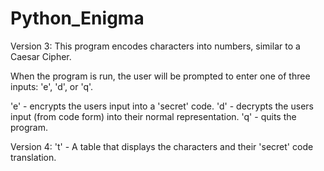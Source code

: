 # Python_Enigma
Version 3:
This program encodes characters into numbers, similar to a Caesar Cipher.

When the program is run, the user will be prompted to enter one of three inputs: 'e', 'd', or 'q'.

'e' - encrypts the users input into a 'secret' code.
'd' - decrypts the users input (from code form) into their normal representation.
'q' - quits the program.

Version 4:
't' - A table that displays the characters and their 'secret' code translation.
